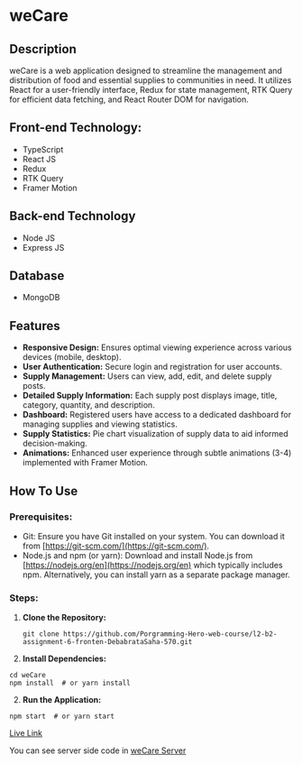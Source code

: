 # weCare

## Description

weCare is a web application designed to streamline the management and distribution of food and essential supplies to communities in need. It utilizes React for a user-friendly interface, Redux for state management, RTK Query for efficient data fetching, and React Router DOM for navigation.

## Front-end Technology:

- TypeScript
- React JS
- Redux
- RTK Query
- Framer Motion

## Back-end Technology

- Node JS
- Express JS

## Database

- MongoDB

## Features

- **Responsive Design:** Ensures optimal viewing experience across various devices (mobile, desktop).
- **User Authentication:** Secure login and registration for user accounts.
- **Supply Management:** Users can view, add, edit, and delete supply posts.
- **Detailed Supply Information:** Each supply post displays image, title, category, quantity, and description.
- **Dashboard:** Registered users have access to a dedicated dashboard for managing supplies and viewing statistics.
- **Supply Statistics:** Pie chart visualization of supply data to aid informed decision-making.
- **Animations:** Enhanced user experience through subtle animations (3-4) implemented with Framer Motion.

## How To Use

### Prerequisites:

- Git: Ensure you have Git installed on your system. You can download it from [https://git-scm.com/](https://git-scm.com/).
- Node.js and npm (or yarn): Download and install Node.js from [https://nodejs.org/en](https://nodejs.org/en) which typically includes npm. Alternatively, you can install yarn as a separate package manager.

### Steps:

1. **Clone the Repository:**

   ```
   git clone https://github.com/Porgramming-Hero-web-course/l2-b2-assignment-6-fronten-DebabrataSaha-570.git

   ```

2. **Install Dependencies:**

```
cd weCare
npm install  # or yarn install

```

2.  **Run the Application:**

```
npm start  # or yarn start

```

[Live Link](https://we-care-react.netlify.app/)

You can see server side code in [weCare Server]()
